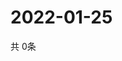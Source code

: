 # 2022-01-25
  共 0条

  <!-- BEGIN -->
  <!-- 最后更新时间Tue Jan 25 2022 03:03:40 GMT+0000 (Coordinated Universal Time) -->
  
  <!-- END -->
  
  